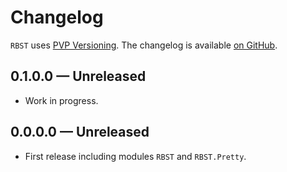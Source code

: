 # Changelog

`RBST` uses [PVP Versioning][1].
The changelog is available [on GitHub][2].

## 0.1.0.0 — Unreleased

* Work in progress.

## 0.0.0.0 — Unreleased

* First release including modules `RBST` and `RBST.Pretty`.


[1]: https://pvp.haskell.org
[2]: https://github.com/monadplus/RBST/releases
